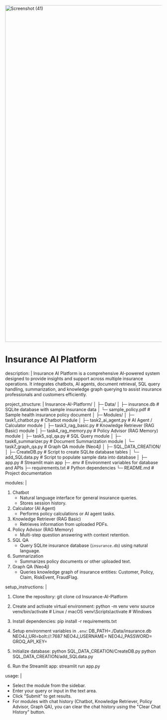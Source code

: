 
<img width="1920" height="1080" alt="Screenshot (41)" src="https://github.com/user-attachments/assets/04e52ec3-a9fd-4c7c-a88f-5f26580d453f" />

# Insurance AI Platform

description: |
  Insurance AI Platform is a comprehensive AI-powered system designed to provide insights and support across multiple insurance operations. It integrates chatbots, AI agents, document retrieval, SQL query handling, summarization, and knowledge graph querying to assist insurance professionals and customers efficiently.

project_structure: |
  Insurance-AI-Platform/
  │
  ├─ Data/
  │   ├─ insurance.db             # SQLite database with sample insurance data
  │   └─ sample_policy.pdf        # Sample health insurance policy document
  │
  ├─ Modules/
  │   ├─ task1_chatbot.py         # Chatbot module
  │   ├─ task2_ai_agent.py        # AI Agent / Calculator module
  │   ├─ task3_rag_basic.py       # Knowledge Retriever (RAG Basic) module
  │   ├─ task4_rag_memory.py      # Policy Advisor (RAG Memory) module
  │   ├─ task5_sql_qa.py          # SQL Query module
  │   ├─ task6_summarizer.py      # Document Summarization module
  │   └─ task7_graph_qa.py        # Graph QA module (Neo4j)
  │
  ├─ SQL_DATA_CREATION/
  │   ├─ CreateDB.py              # Script to create SQLite database tables
  │   └─ add_SQLdata.py           # Script to populate sample data into database
  │
  ├─ app.py                       # Streamlit main app
  ├─ .env                         # Environment variables for database and APIs
  ├─ requirements.txt             # Python dependencies
  └─ README.md                    # Project documentation

modules: |
  1. Chatbot
     - Natural language interface for general insurance queries.
     - Stores session history.
  2. Calculator (AI Agent)
     - Performs policy calculations or AI agent tasks.
  3. Knowledge Retriever (RAG Basic)
     - Retrieves information from uploaded PDFs.
  4. Policy Advisor (RAG Memory)
     - Multi-step question answering with context retention.
  5. SQL QA
     - Query SQLite insurance database (`insurance.db`) using natural language.
  6. Summarization
     - Summarizes policy documents or other uploaded text.
  7. Graph QA (Neo4j)
     - Queries knowledge graph of insurance entities: Customer, Policy, Claim, RiskEvent, FraudFlag.

setup_instructions: |
  1. Clone the repository:
     git clone <your-repo-url>
     cd Insurance-AI-Platform

  2. Create and activate virtual environment:
     python -m venv venv
     source venv/bin/activate   # Linux / macOS
     venv\Scripts\activate      # Windows

  3. Install dependencies:
     pip install -r requirements.txt

  4. Setup environment variables in `.env`:
     DB_PATH=./Data/insurance.db
     NEO4J_URI=bolt://<your-neo4j-host>:7687
     NEO4J_USERNAME=<your-username>
     NEO4J_PASSWORD=<your-password>
     GROQ_API_KEY=<your-groq-api-key>

  5. Initialize database:
     python SQL_DATA_CREATION/CreateDB.py
     python SQL_DATA_CREATION/add_SQLdata.py

  6. Run the Streamlit app:
     streamlit run app.py

usage: |
  - Select the module from the sidebar.
  - Enter your query or input in the text area.
  - Click "Submit" to get results.
  - For modules with chat history (Chatbot, Knowledge Retriever, Policy Advisor, Graph QA), you can clear the chat history using the "Clear Chat History" button.
